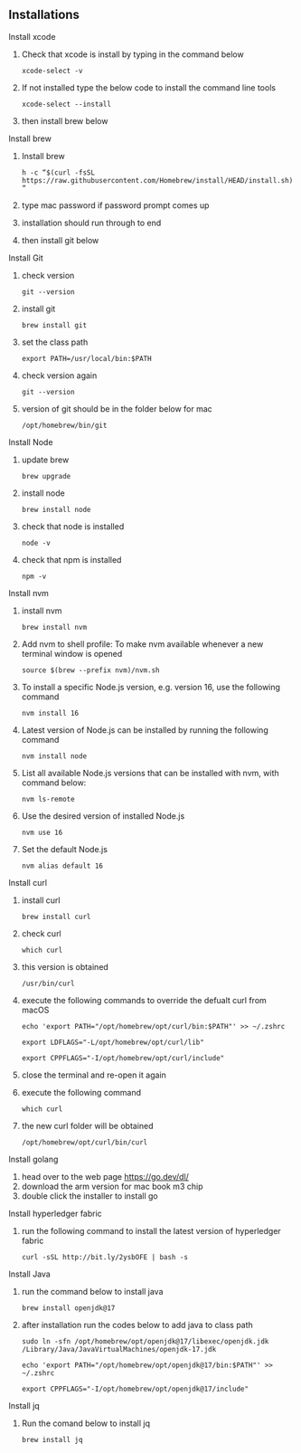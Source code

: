 ## Installations
Install xcode
1. Check that xcode is install by typing in the command below
    
    ```xcode-select -v```
2. If not installed type the below code to install the command line tools
    
    ```xcode-select --install```
3. then install brew below

Install brew
1. Install brew
    
    ```h -c “$(curl -fsSL https://raw.githubusercontent.com/Homebrew/install/HEAD/install.sh)”```
2. type mac password if password prompt comes up
3. installation should run through to end
4. then install git below


Install Git
1. check version
    
    ```git --version```
2. install git
    
    ```brew install git```
3. set the class path
    
    ```export PATH=/usr/local/bin:$PATH```
4. check version again
    
    ```git --version```
5. version of git should be in the folder below for mac
    
    ```/opt/homebrew/bin/git```


Install Node
1. update brew 
    
    ```brew upgrade```
2. install node
    
    ```brew install node```
3. check that node is installed
    
    ```node -v```
4. check that npm is installed
    
    ```npm -v```


Install nvm
1. install nvm
    
    ```brew install nvm```
2. Add nvm to shell profile: To make nvm available whenever a new terminal window is opened
    
    ```source $(brew --prefix nvm)/nvm.sh```
3. To install a specific Node.js version, e.g. version 16, use the following command
    
    ```nvm install 16```
4. Latest version of Node.js can be installed by running the following command
    
    ```nvm install node```
4. List all available Node.js versions that can be installed with nvm, with command below:
    
    ```nvm ls-remote```
5. Use the desired version of installed Node.js
    
    ```nvm use 16```
6. Set the default Node.js
    
    ```nvm alias default 16```

Install curl
1. install curl
    
    ```brew install curl```
2. check curl
    
    ```which curl```
3. this version is obtained
    
    ```/usr/bin/curl```
4. execute the following commands to override the defualt curl from macOS
    
    ```echo 'export PATH="/opt/homebrew/opt/curl/bin:$PATH"' >> ~/.zshrc```


    ```export LDFLAGS="-L/opt/homebrew/opt/curl/lib"```
    
    
    ```export CPPFLAGS="-I/opt/homebrew/opt/curl/include"```
5. close the terminal and re-open it again
6. execute the following command
    
    ```which curl```
7. the new curl folder will be obtained
    
    ```/opt/homebrew/opt/curl/bin/curl```

Install golang
1. head over to the web page https://go.dev/dl/
2. download the arm version for mac book m3 chip
3. double click the installer to install go

Install hyperledger fabric
1. run the following command to install the latest version of hyperledger fabric
    
    ```curl -sSL http://bit.ly/2ysbOFE | bash -s```


Install Java
1. run the command below to install java
    
    ```brew install openjdk@17```
2. after installation run the codes below to add java to class path
    
    ```sudo ln -sfn /opt/homebrew/opt/openjdk@17/libexec/openjdk.jdk /Library/Java/JavaVirtualMachines/openjdk-17.jdk```
    
    
    ```echo 'export PATH="/opt/homebrew/opt/openjdk@17/bin:$PATH"' >> ~/.zshrc```
    
    
    ```export CPPFLAGS="-I/opt/homebrew/opt/openjdk@17/include"```


Install jq

1. Run the comand below to install jq
    
    ```brew install jq```


